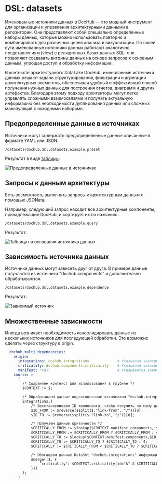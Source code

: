 # DSL: datasets

Именованные источники данных в DocHub — это мощный инструмент для организации и управления архитектурными 
данными в репозитории. Они представляют собой специально определённые наборы данных, которые можно использовать
повторно и комбинировать для различных целей анализа и визуализации. По своей сути именованные источники
данных работают аналогично представлениям (view) в реляционных базах данных SQL: они позволяют создавать
витрины данных на основе запросов к основным данным, упрощая доступ и обработку информации.

В контексте архитектурного DataLake DocHub, именованные источники данных решают задачи структурирования,
фильтрации и агрегации архитектурных элементов, обеспечивая удобный и эффективный способ получения нужных
данных для построения отчетов, диаграмм и других артефактов. Благодаря этому подходу архитекторы могут
легко управлять сложными взаимосвязями и получать актуальную информацию без необходимости дублирования
данных или сложных манипуляций с исходными наборами.

## Предопределенные данные в источниках

Источники могут содержать предопределенные данные описанные в формате YAML или JSON.

```code-frame
/datasets/dochub.dsl.datasets.example.preset
```

Результат в виде [таблицы](@document/dochub.presentations.tables):

![Предопределенные данные в источниках](@document/dochub.dsl.datasets.examples.preset)


## Запросы к данным архитектуры

Есть возможность выполнять запросы к архитектурным данным с помощью JSONata.

Например, следующий запрос находит все архитектурные компоненты, принадлежащие DocHub, и сортирует их по
названию.

```code-frame
/datasets/dochub.dsl.datasets.example.query
```

Результат:

![Таблица на основании источника данных](@document/dochub.dsl.datasets.examples.query)

## Зависимость источника данных

Источники данных могут зависеть друг от друга. В примере данные получаются из источника "dochub.components" 
и дополнительно обрабатываются.

```code-frame
/datasets/dochub.dsl.datasets.example.dependence
```

Результат:

![Зависимый источник](@document/dochub.dsl.datasets.examples.dependence)

## Множественные зависимости

Иногда возникает необходимость консолидировать данные из нескольких источников для последующей обработки.
Это возможно сделать через структуру в origin.

```yaml
  dochub.multi_dependencies:
    origin:
      integrations: dochub.integrations             # Указываем зависимость от источника "dochub.integrations"
      criticality: dochub.components.criticality    # Указываем зависимость от источника "dochub.components.criticality"
      manifest: "($)"                               # Указывается зависимость от результата запроса JSONata - "($)"
    source: >
      (
        /* Сохраняем контекст для использования в глубине */
        $CONTEXT := $;

        /* Обрабатываем данные подготовленные источником "dochub.integrations" */
        integrations.(
            /* Восстанавливаем ID компонента, чтобы получить по нему данные */
            $ID_FROM := $reverse($split($."link-from", "/"))[0];
            $ID_TO := $reverse($split($."link-to", "/"))[0];

            /* Получаем данные критичности */
            $CRITICALLY_FROM := $lookup($CONTEXT.manifest.components, $ID_FROM).criticality;
            $CRITICALLY_FROM := $CRITICALLY_FROM ? $CRITICALLY_FROM : 4;
            $CRITICALLY_TO := $lookup($CONTEXT.manifest.components,$ID_TO).criticality;
            $CRITICALLY_TO := $CRITICALLY_TO ? $CRITICALLY_TO : 4;
            $CRITICALLY := $CRITICALLY_FROM < $CRITICALLY_TO ? $CRITICALLY_FROM : $CRITICALLY_TO;

            /* Обогащаем данные DataSet "dochub.integrations" информацией о критичности связи */
            $merge([$, {
                "criticality": $CONTEXT.criticality[id="k" & $CRITICALLY].title
            }])
        );
      )
```


